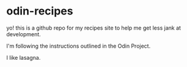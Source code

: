 # odin-recipes
yo! this is a github repo for my recipes site to help me get less jank at development.

I'm following the instructions outlined in the Odin Project.

I like lasagna.
